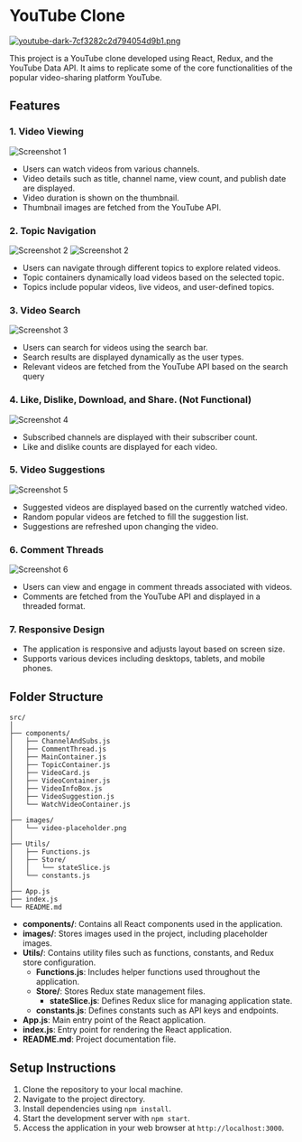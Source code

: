 
# YouTube Clone

[![youtube-dark-7cf3282c2d794054d9b1.png](https://i.postimg.cc/B6SsWpQ5/youtube-dark-7cf3282c2d794054d9b1.png)](https://postimg.cc/HJhFXQMj)

This project is a YouTube clone developed using React, Redux, and the YouTube Data API. It aims to replicate some of the core functionalities of the popular video-sharing platform YouTube.

## Features


### 1. Video Viewing
![Screenshot 1](https://i.postimg.cc/Y0RXmN13/Screenshot-2024-05-14-214228.png)

- Users can watch videos from various channels.
- Video details such as title, channel name, view count, and publish date are displayed.
- Video duration is shown on the thumbnail.
- Thumbnail images are fetched from the YouTube API.


### 2. Topic Navigation
![Screenshot 2](https://i.postimg.cc/bN6CyTYY/Screenshot-2024-05-14-214505.png)
![Screenshot 2](https://i.postimg.cc/qBWYyQVm/Screenshot2024-05-1421443.jpg)

- Users can navigate through different topics to explore related videos.
- Topic containers dynamically load videos based on the selected topic.
- Topics include popular videos, live videos, and user-defined topics.

### 3. Video Search
![Screenshot 3](https://i.postimg.cc/L4JwJw7Y/Screenshot2024-05-1421463.jpg)

- Users can search for videos using the search bar.
- Search results are displayed dynamically as the user types.
- Relevant videos are fetched from the YouTube API based on the search query

### 4. Like, Dislike, Download, and Share. (Not Functional)
![Screenshot 4](https://i.postimg.cc/PNGmJP74/Screenshot2024-05-1421431.jpg)

- Subscribed channels are displayed with their subscriber count.
- Like and dislike counts are displayed for each video.


### 5. Video Suggestions
![Screenshot 5](https://i.postimg.cc/6pyHyvTr/Screenshot-2024-05-14-214725.png)

- Suggested videos are displayed based on the currently watched video.
- Random popular videos are fetched to fill the suggestion list.
- Suggestions are refreshed upon changing the video.



### 6. Comment Threads
![Screenshot 6](https://i.postimg.cc/SNQ1b5ht/Screenshot-2024-05-14-214354.png)

- Users can view and engage in comment threads associated with videos.
- Comments are fetched from the YouTube API and displayed in a threaded format.

### 7. Responsive Design
- The application is responsive and adjusts layout based on screen size.
- Supports various devices including desktops, tablets, and mobile phones.

## Folder Structure

```
src/
│
├── components/
│   ├── ChannelAndSubs.js
│   ├── CommentThread.js
│   ├── MainContainer.js
│   ├── TopicContainer.js
│   ├── VideoCard.js
│   ├── VideoContainer.js
│   ├── VideoInfoBox.js
│   ├── VideoSuggestion.js
│   └── WatchVideoContainer.js
│
├── images/
│   └── video-placeholder.png
│
├── Utils/
│   ├── Functions.js
│   ├── Store/
│   │   └── stateSlice.js
│   └── constants.js
│
├── App.js
├── index.js
└── README.md
```

- **components/**: Contains all React components used in the application.
- **images/**: Stores images used in the project, including placeholder images.
- **Utils/**: Contains utility files such as functions, constants, and Redux store configuration.
  - **Functions.js**: Includes helper functions used throughout the application.
  - **Store/**: Stores Redux state management files.
    - **stateSlice.js**: Defines Redux slice for managing application state.
  - **constants.js**: Defines constants such as API keys and endpoints.
- **App.js**: Main entry point of the React application.
- **index.js**: Entry point for rendering the React application.
- **README.md**: Project documentation file.

## Setup Instructions

1. Clone the repository to your local machine.
2. Navigate to the project directory.
3. Install dependencies using `npm install`.
4. Start the development server with `npm start`.
5. Access the application in your web browser at `http://localhost:3000`.
